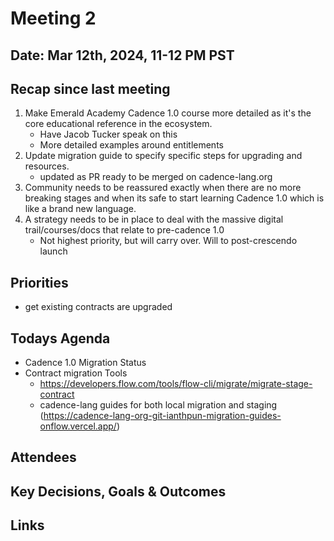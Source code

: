 # Meeting 2

## Date: Mar 12th, 2024, 11-12 PM PST

## Recap since last meeting

1. Make Emerald Academy Cadence 1.0 course more detailed as it's the core educational reference in the ecosystem.
   - Have Jacob Tucker speak on this
   - More detailed examples around entitlements
2. Update migration guide to specify specific steps for upgrading and resources.
   - updated as PR ready to be merged on cadence-lang.org
3. Community needs to be reassured exactly when there are no more breaking stages and when its safe to start learning Cadence 1.0 which is like a brand new language.
4. A strategy needs to be in place to deal with the massive digital trail/courses/docs that relate to pre-cadence 1.0
   - Not highest priority, but will carry over. Will to post-crescendo launch

## Priorities

- get existing contracts are upgraded

## Todays Agenda

- Cadence 1.0 Migration Status
- Contract migration Tools
  - https://developers.flow.com/tools/flow-cli/migrate/migrate-stage-contract
  - cadence-lang guides for both local migration and staging (https://cadence-lang-org-git-ianthpun-migration-guides-onflow.vercel.app/)

## Attendees

## Key Decisions, Goals & Outcomes

## Links
